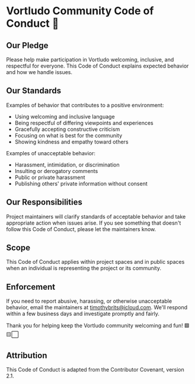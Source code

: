 # Vortludo Community Code of Conduct 🤝

## Our Pledge

Please help make participation in Vortludo welcoming, inclusive, and respectful for everyone. This Code of Conduct explains expected behavior and how we handle issues.

## Our Standards

Examples of behavior that contributes to a positive environment:

- Using welcoming and inclusive language
- Being respectful of differing viewpoints and experiences
- Gracefully accepting constructive criticism
- Focusing on what is best for the community
- Showing kindness and empathy toward others

Examples of unacceptable behavior:

- Harassment, intimidation, or discrimination
- Insulting or derogatory comments
- Public or private harassment
- Publishing others' private information without consent

## Our Responsibilities

Project maintainers will clarify standards of acceptable behavior and take appropriate action when issues arise. If you see something that doesn't follow this Code of Conduct, please let the maintainers know.

## Scope

This Code of Conduct applies within project spaces and in public spaces when an individual is representing the project or its community.

## Enforcement

If you need to report abusive, harassing, or otherwise unacceptable behavior, email the maintainers at timothybrits@icloud.com. We'll respond within a few business days and investigate promptly and fairly.

Thank you for helping keep the Vortludo community welcoming and fun! 🟩🟨⬜

## Attribution

This Code of Conduct is adapted from the Contributor Covenant, version 2.1.
